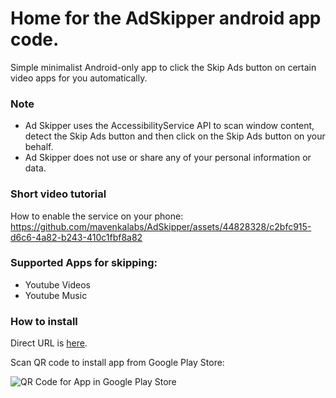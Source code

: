 # Home for the AdSkipper android app code.

Simple minimalist Android-only app to click the Skip Ads button on certain video apps for you automatically.

### Note
- Ad Skipper uses the AccessibilityService API to scan window content, detect the Skip Ads button and then click on the Skip Ads button on your behalf.
- Ad Skipper does not use or share any of your personal information or data.

### Short video tutorial 
How to enable the service on your phone: 
https://github.com/mavenkalabs/AdSkipper/assets/44828328/c2bfc915-d6c6-4a82-b243-410c1fbf8a82

### Supported Apps for skipping:
- Youtube Videos
- Youtube Music

### How to install
Direct URL is [here](https://play.google.com/store/apps/details?id=com.mavenkalabs.adskipper&pcampaignid=web_share).

Scan QR code to install app from Google Play Store:

![QR Code for App in Google Play Store](https://github.com/mavenkalabs/AdSkipper/assets/44828328/ad5c4150-07d4-47f7-9e05-242f4f121bc8)

